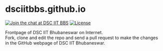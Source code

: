 # dsciitbbs.github.io

[![Join the chat at DSC IIT BBS](https://badges.gitter.im/Join%20Chat.svg)](https://gitter.im/DSC-IIT-Bhubaneswar/community)
[![License](https://img.shields.io/badge/License-Apache%202.0-blue.svg)](https://opensource.org/licenses/Apache-2.0)  

Frontpage of DSC IIT Bhubaneswar on Internet.   
Fork, clone and edit the repo and send a pull request to make the changes in the GitHub webpage of DSC IIT Bhubaneswar.
